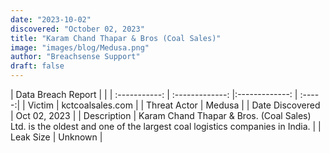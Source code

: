 ```yaml
---
date: "2023-10-02"
discovered: "October 02, 2023"
title: "Karam Chand Thapar & Bros (Coal Sales)"
image: "images/blog/Medusa.png"
author: "Breachsense Support"
draft: false
---
```


| Data Breach Report           |              | 
| :-----------: | :-------------:     |:-------------:    | :-----:|
| Victim      | kctcoalsales.com      | 
| Threat Actor      | Medusa      | 
| Date Discovered      | Oct 02, 2023      | 
| Description      | Karam Chand Thapar & Bros. (Coal Sales) Ltd. is the oldest and one of the largest coal logistics companies in India.      | 
| Leak Size      | Unknown      | 

